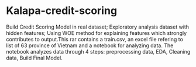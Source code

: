 # Kalapa-credit-scoring
Build Credit Scoring Model in real dataset; Exploratory analysis dataset with hidden features; Using WOE method for explaining features which strongly contributes to output.This rar contains a train.csv, an excel file refering to list of 63 province of Vietnam and a notebook for analyzing data. The notebook analyzes data through 4  steps: preprocessing data, EDA, Cleaning data, Build Final Model.
